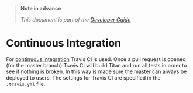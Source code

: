 > **Note in advance**
> 
> *This document is part of the [Developer Guide](DeveloperGuide.md)*

# Continuous Integration

For [continuous integration](http://en.wikipedia.org/wiki/Continuous_integration) Travis CI is used. Once a pull request is opened (for the master branch) Travis CI will build Titan and run all tests in order to see if nothing is broken. In this way is made sure the master can always be deployed to users. The settings for Travis CI are specified in the `.travis.yml` file.
